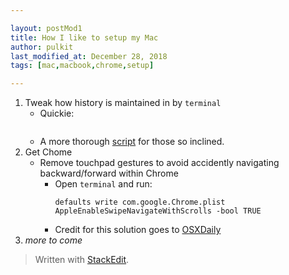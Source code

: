 ```yaml
---

layout: postMod1
title: How I like to setup my Mac
author: pulkit
last_modified_at: December 28, 2018
tags: [mac,macbook,chrome,setup]

---
```


1. Tweak how history is maintained in by `terminal`
	* Quickie:
	```
	```
	* A more thorough [script](https://gist.github.com/pulkitsinghal/077fd7d083c9c4fe7336) for those so inclined.
2. Get Chome
	* Remove touchpad gestures to avoid accidently navigating backward/forward within Chrome
		* Open `terminal` and run:
			```
			defaults write com.google.Chrome.plist AppleEnableSwipeNavigateWithScrolls -bool TRUE
			```
		* Credit for this solution goes to [OSXDaily](http://osxdaily.com/2015/05/09/disable-swipe-navigation-google-chrome-mac/)
3. *more to come*

> Written with [StackEdit](https://stackedit.io/).
<!--stackedit_data:
eyJoaXN0b3J5IjpbLTk2NDM0MjM0Ml19
-->
